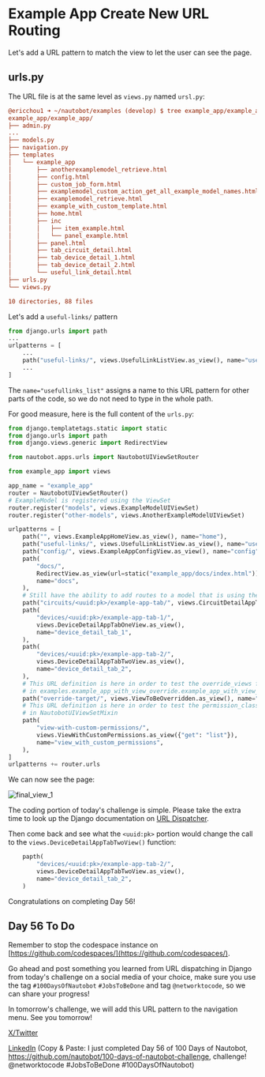 # Example App Create New URL Routing

Let's add a URL pattern to match the view to let the user can see the page.

## urls.py

The URL file is at the same level as `views.py` named `ursl.py`:

```ini
@ericchou1 ➜ ~/nautobot/examples (develop) $ tree example_app/example_app/
example_app/example_app/
├── admin.py
...
├── models.py
├── navigation.py
├── templates
│   └── example_app
│       ├── anotherexamplemodel_retrieve.html
│       ├── config.html
│       ├── custom_job_form.html
│       ├── examplemodel_custom_action_get_all_example_model_names.html
│       ├── examplemodel_retrieve.html
│       ├── example_with_custom_template.html
│       ├── home.html
│       ├── inc
│       │   ├── item_example.html
│       │   └── panel_example.html
│       ├── panel.html
│       ├── tab_circuit_detail.html
│       ├── tab_device_detail_1.html
│       ├── tab_device_detail_2.html
│       └── useful_link_detail.html
├── urls.py
└── views.py

10 directories, 88 files
```

Let's add a `useful-links/` pattern

```python
from django.urls import path
...
urlpatterns = [
    ...
    path("useful-links/", views.UsefulLinkListView.as_view(), name="usefullinks_list"),
    ...
]
```

The `name="usefullinks_list"` assigns a name to this URL pattern for other parts of the code, so we do not need to type in the whole path.

For good measure, here is the full content of the `urls.py`:

```python
from django.templatetags.static import static
from django.urls import path
from django.views.generic import RedirectView

from nautobot.apps.urls import NautobotUIViewSetRouter

from example_app import views

app_name = "example_app"
router = NautobotUIViewSetRouter()
# ExampleModel is registered using the ViewSet
router.register("models", views.ExampleModelUIViewSet)
router.register("other-models", views.AnotherExampleModelUIViewSet)

urlpatterns = [
    path("", views.ExampleAppHomeView.as_view(), name="home"),
    path("useful-links/", views.UsefulLinkListView.as_view(), name="usefullinks_list"),
    path("config/", views.ExampleAppConfigView.as_view(), name="config"),
    path(
        "docs/",
        RedirectView.as_view(url=static("example_app/docs/index.html")),
        name="docs",
    ),
    # Still have the ability to add routes to a model that is using the NautobotUIViewSet.
    path("circuits/<uuid:pk>/example-app-tab/", views.CircuitDetailAppTabView.as_view(), name="circuit_detail_tab"),
    path(
        "devices/<uuid:pk>/example-app-tab-1/",
        views.DeviceDetailAppTabOneView.as_view(),
        name="device_detail_tab_1",
    ),
    path(
        "devices/<uuid:pk>/example-app-tab-2/",
        views.DeviceDetailAppTabTwoView.as_view(),
        name="device_detail_tab_2",
    ),
    # This URL definition is here in order to test the override_views functionality which is defined
    # in examples.example_app_with_view_override.example_app_with_view_override.views
    path("override-target/", views.ViewToBeOverridden.as_view(), name="view_to_be_overridden"),
    # This URL definition is here in order to test the permission_classes functionality which is defined
    # in NautobotUIViewSetMixin
    path(
        "view-with-custom-permissions/",
        views.ViewWithCustomPermissions.as_view({"get": "list"}),
        name="view_with_custom_permissions",
    ),
]
urlpatterns += router.urls
```

We can now see the page:

![final_view_1](images/final_view_1.png)

The coding portion of today's challenge is simple. Please take the extra time to look up the Django documentation on [URL Dispatcher](https://docs.djangoproject.com/en/5.1/topics/http/urls/).

Then come back and see what the `<uuid:pk>` portion would change the call to the `views.DeviceDetailAppTabTwoView()` function:

```python
    papth(
        "devices/<uuid:pk>/example-app-tab-2/",
        views.DeviceDetailAppTabTwoView.as_view(),
        name="device_detail_tab_2",
    )
```

Congratulations on completing Day 56!

## Day 56 To Do

Remember to stop the codespace instance on [https://github.com/codespaces/](https://github.com/codespaces/).

Go ahead and post something you learned from URL dispatching in Django from today's challenge on a social media of your choice, make sure you use the tag `#100DaysOfNautobot` `#JobsToBeDone` and tag `@networktocode`, so we can share your progress!

In tomorrow's challenge, we will add this URL pattern to the navigation menu. See you tomorrow!

[X/Twitter](https://twitter.com/intent/tweet?url=https://github.com/nautobot/100-days-of-nautobot&text=I+just+completed+Day+56+of+the+100+days+of+nautobot+challenge+!&hashtags=100DaysOfNautobot,JobsToBeDone)

[LinkedIn](https://www.linkedin.com/) (Copy & Paste: I just completed Day 56 of 100 Days of Nautobot, https://github.com/nautobot/100-days-of-nautobot-challenge, challenge! @networktocode #JobsToBeDone #100DaysOfNautobot)